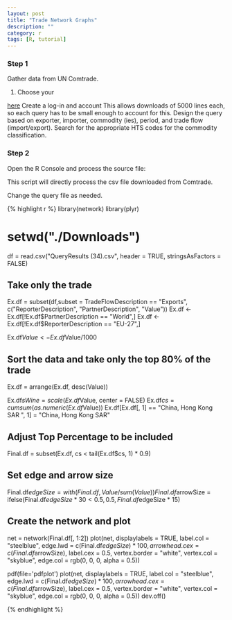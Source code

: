 ```yaml
---
layout: post
title: "Trade Network Graphs"
description: ""
category: r
tags: [R, tutorial]
---
```


### Step 1

Gather data from UN Comtrade. 
  1. Choose your 

[here](http://comtrade.un.org/monthly/Main/Data.aspx)
Create a log-in and account 
This allows downloads of 5000 lines each, so each query has to be small enough to account for this. 
Design the query based on exporter, importer, commodity (ies), period, and trade flow (import/export). 
Search for the appropriate HTS codes for the commodity classification. 




### Step 2

Open the R Console and process the source file:

This script will directly process the csv file downloaded from Comtrade. 

Change the query file as needed. 

{% highlight r %}
library(network)
library(plyr)

# setwd("./Downloads")

df = read.csv("QueryResults (34).csv", header = TRUE,
                   stringsAsFactors = FALSE)

## Take only the trade

Ex.df = subset(df,subset = TradeFlowDescription == "Exports", 
                   c("ReporterDescription", "PartnerDescription", "Value"))
Ex.df <- Ex.df[!Ex.df$PartnerDescription == "World",]
Ex.df <- Ex.df[!Ex.df$ReporterDescription == "EU-27",]

Ex.df$Value <- Ex.df$Value/1000

## Sort the data and take only the top 80% of the trade
Ex.df = arrange(Ex.df, desc(Value))

Ex.df$sWine = scale(Ex.df$Value, center = FALSE)
Ex.df$cs = cumsum(as.numeric(Ex.df$Value))
Ex.df[Ex.df[, 1] == "China, Hong Kong SAR ", 1] = "China, Hong Kong SAR"

## Adjust Top Percentage to be included
Final.df = subset(Ex.df, cs < tail(Ex.df$cs, 1) * 0.9)

## Set edge and arrow size
Final.df$edgeSize = with(Final.df, Value/sum(Value))
Final.df$arrowSize = ifelse(Final.df$edgeSize * 30 < 0.5 , 0.5,
                                Final.df$edgeSize * 15)

## Create the network and plot
net = network(Final.df[, 1:2])
plot(net, displaylabels = TRUE, label.col = "steelblue",
     edge.lwd = c(Final.df$edgeSize) * 100,
     arrowhead.cex = c(Final.df$arrowSize),
     label.cex = 0.5, vertex.border = "white",
     vertex.col = "skyblue", edge.col = rgb(0, 0, 0, alpha = 0.5))





pdf(file='pdfplot')
plot(net, displaylabels = TRUE, label.col = "steelblue",
     edge.lwd = c(Final.df$edgeSize) * 100,
     arrowhead.cex = c(Final.df$arrowSize),
     label.cex = 0.5, vertex.border = "white",
     vertex.col = "skyblue", edge.col = rgb(0, 0, 0, alpha = 0.5))
dev.off()

{% endhighlight %}
